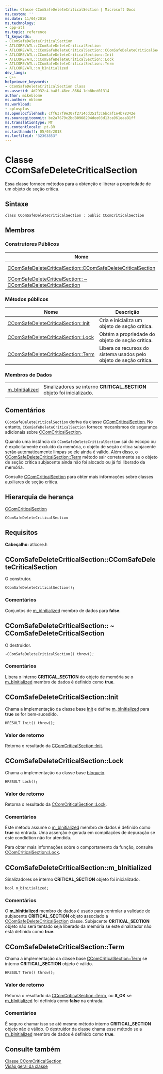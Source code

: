 ```yaml
---
title: Classe CComSafeDeleteCriticalSection | Microsoft Docs
ms.custom: ''
ms.date: 11/04/2016
ms.technology:
- cpp-atl
ms.topic: reference
f1_keywords:
- CComSafeDeleteCriticalSection
- ATLCORE/ATL::CComSafeDeleteCriticalSection
- ATLCORE/ATL::CComSafeDeleteCriticalSection::CComSafeDeleteCriticalSection
- ATLCORE/ATL::CComSafeDeleteCriticalSection::Init
- ATLCORE/ATL::CComSafeDeleteCriticalSection::Lock
- ATLCORE/ATL::CComSafeDeleteCriticalSection::Term
- ATLCORE/ATL::m_bInitialized
dev_langs:
- C++
helpviewer_keywords:
- CComSafeDeleteCriticalSection class
ms.assetid: 4d2932c4-ba8f-48ec-8664-1db8bed01314
author: mikeblome
ms.author: mblome
ms.workload:
- cplusplus
ms.openlocfilehash: cff637f9e307f2714cd351f3c6bcaf1e4b78342e
ms.sourcegitcommit: be2a7679c2bd80968204dee03d13ca961eaa31ff
ms.translationtype: MT
ms.contentlocale: pt-BR
ms.lasthandoff: 05/03/2018
ms.locfileid: "32363853"
---
```

# <a name="ccomsafedeletecriticalsection-class"></a>Classe CComSafeDeleteCriticalSection
Essa classe fornece métodos para a obtenção e liberar a propriedade de um objeto de seção crítica.  
  
## <a name="syntax"></a>Sintaxe  
  
```
class CComSafeDeleteCriticalSection : public CComCriticalSection
```  
  
## <a name="members"></a>Membros  
  
### <a name="public-constructors"></a>Construtores Públicos  
  
|Nome|Descrição|  
|----------|-----------------|  
|[CComSafeDeleteCriticalSection::CComSafeDeleteCriticalSection](#ccomsafedeletecriticalsection)|O construtor.|  
|[CComSafeDeleteCriticalSection:: ~ CComSafeDeleteCriticalSection](#dtor)|O destruidor.|  
  
### <a name="public-methods"></a>Métodos públicos  
  
|Nome|Descrição|  
|----------|-----------------|  
|[CComSafeDeleteCriticalSection::Init](#init)|Cria e inicializa um objeto de seção crítica.|  
|[CComSafeDeleteCriticalSection::Lock](#lock)|Obtém a propriedade do objeto de seção crítica.|  
|[CComSafeDeleteCriticalSection::Term](#term)|Libera os recursos do sistema usados pelo objeto de seção crítica.|  
  
### <a name="data-members"></a>Membros de Dados  
  
|||  
|-|-|  
|[m_bInitialized](#m_binitialized)|Sinalizadores se interno **CRITICAL_SECTION** objeto foi inicializado.|  
  
## <a name="remarks"></a>Comentários  
 `CComSafeDeleteCriticalSection` deriva da classe [CComCriticalSection](../../atl/reference/ccomcriticalsection-class.md). No entanto, `CComSafeDeleteCriticalSection` fornece mecanismos de segurança adicionais sobre [CComCriticalSection](../../atl/reference/ccomcriticalsection-class.md).  
  
 Quando uma instância do `CComSafeDeleteCriticalSection` sai do escopo ou é explicitamente excluído da memória, o objeto de seção crítica subjacente serão automaticamente limpas se ele ainda é válido. Além disso, o [CComSafeDeleteCriticalSection::Term](#term) método sair corretamente se o objeto de seção crítica subjacente ainda não foi alocado ou já foi liberado da memória.  
  
 Consulte [CComCriticalSection](../../atl/reference/ccomcriticalsection-class.md) para obter mais informações sobre classes auxiliares de seção crítica.  
  
## <a name="inheritance-hierarchy"></a>Hierarquia de herança  
 [CComCriticalSection](../../atl/reference/ccomcriticalsection-class.md)  
  
 `CComSafeDeleteCriticalSection`  
  
## <a name="requirements"></a>Requisitos  
 **Cabeçalho:** atlcore.h  
  
##  <a name="ccomsafedeletecriticalsection"></a>  CComSafeDeleteCriticalSection::CComSafeDeleteCriticalSection  
 O construtor.  
  
```
CComSafeDeleteCriticalSection();
```  
  
### <a name="remarks"></a>Comentários  
 Conjuntos de [m_bInitialized](#m_binitialized) membro de dados para **false**.  
  
##  <a name="dtor"></a>  CComSafeDeleteCriticalSection:: ~ CComSafeDeleteCriticalSection  
 O destruidor.  
  
```
~CComSafeDeleteCriticalSection() throw();
```  
  
### <a name="remarks"></a>Comentários  
 Libera o interno **CRITICAL_SECTION** do objeto de memória se o [m_bInitialized](#m_binitialized) membro de dados é definido como **true**.  
  
##  <a name="init"></a>  CComSafeDeleteCriticalSection::Init  
 Chama a implementação da classe base [Init](/visualstudio/debugger/init) e define [m_bInitialized](#m_binitialized) para **true** se for bem-sucedido.  
  
```
HRESULT Init() throw();
```  
  
### <a name="return-value"></a>Valor de retorno  
 Retorna o resultado da [CComCriticalSection::Init](../../atl/reference/ccomcriticalsection-class.md#init).  
  
##  <a name="lock"></a>  CComSafeDeleteCriticalSection::Lock  
Chama a implementação da classe base [bloqueio](ccomcriticalsection-class.md#lock).  

  
```
HRESULT Lock();
```  
  
### <a name="return-value"></a>Valor de retorno  
 Retorna o resultado da [CComCriticalSection::Lock](../../atl/reference/ccomcriticalsection-class.md#lock).  
  
### <a name="remarks"></a>Comentários  
 Este método assume o [m_bInitialized](#m_binitialized) membro de dados é definido como **true** na entrada. Uma asserção é gerada em compilações de depuração se este condidtion não for atendida.  
  
 Para obter mais informações sobre o comportamento da função, consulte [CComCriticalSection::Lock](../../atl/reference/ccomcriticalsection-class.md#lock).  
  
##  <a name="m_binitialized"></a>  CComSafeDeleteCriticalSection::m_bInitialized  
 Sinalizadores se interno **CRITICAL_SECTION** objeto foi inicializado.  
  
```
bool m_bInitialized;
```  
  
### <a name="remarks"></a>Comentários  
 O **m_bInitialized** membro de dados é usado para controlar a validade de subjacente **CRITICAL_SECTION** objeto associado a [CComSafeDeleteCriticalSection](../../atl/reference/ccomsafedeletecriticalsection-class.md) classe. Subjacente **CRITICAL_SECTION** objeto não será tentado seja liberado da memória se este sinalizador não está definido como **true**.  
  
##  <a name="term"></a>  CComSafeDeleteCriticalSection::Term  
 Chama a implementação da classe base [CComCriticalSection::Term](../../atl/reference/ccomcriticalsection-class.md#term) se interno **CRITICAL_SECTION** objeto é válido.  
  
```
HRESULT Term() throw();
```  
  
### <a name="return-value"></a>Valor de retorno  
 Retorna o resultado da [CComCriticalSection::Term](../../atl/reference/ccomcriticalsection-class.md#term), ou **S_OK** se [m_bInitialized](#m_binitialized) foi definida como **false** na entrada.  
  
### <a name="remarks"></a>Comentários  
 É seguro chamar isso se até mesmo método interno **CRITICAL_SECTION** objeto não é válido. O destruidor da classe chama esse método se a [m_bInitialized](#m_binitialized) membro de dados é definido como **true**.  
  
## <a name="see-also"></a>Consulte também  
 [Classe CComCriticalSection](../../atl/reference/ccomcriticalsection-class.md)   
 [Visão geral da classe](../../atl/atl-class-overview.md)
